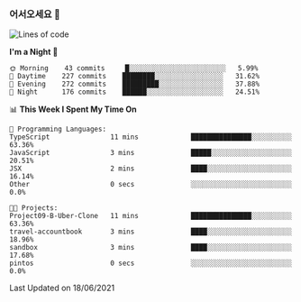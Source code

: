 ### 어서오세요 👋

<!--START_SECTION:waka-->
![Lines of code](https://img.shields.io/badge/From%20Hello%20World%20I%27ve%20Written-375507%20lines%20of%20code-blue)

**I'm a Night 🦉** 

```text
🌞 Morning    43 commits     █░░░░░░░░░░░░░░░░░░░░░░░░   5.99% 
🌆 Daytime    227 commits    ████████░░░░░░░░░░░░░░░░░   31.62% 
🌃 Evening    272 commits    █████████░░░░░░░░░░░░░░░░   37.88% 
🌙 Night      176 commits    ██████░░░░░░░░░░░░░░░░░░░   24.51%

```


📊 **This Week I Spent My Time On** 

```text
💬 Programming Languages: 
TypeScript               11 mins             ███████████████░░░░░░░░░░   63.36% 
JavaScript               3 mins              █████░░░░░░░░░░░░░░░░░░░░   20.51% 
JSX                      2 mins              ████░░░░░░░░░░░░░░░░░░░░░   16.14% 
Other                    0 secs              ░░░░░░░░░░░░░░░░░░░░░░░░░   0.0%

🐱‍💻 Projects: 
Project09-B-Uber-Clone   11 mins             ███████████████░░░░░░░░░░   63.36% 
travel-accountbook       3 mins              ████░░░░░░░░░░░░░░░░░░░░░   18.96% 
sandbox                  3 mins              ████░░░░░░░░░░░░░░░░░░░░░   17.68% 
pintos                   0 secs              ░░░░░░░░░░░░░░░░░░░░░░░░░   0.0%

```


 Last Updated on 18/06/2021
<!--END_SECTION:waka-->
